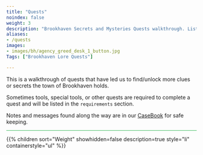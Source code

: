 ```yaml
---
title: "Quests"
noindex: false
weight: 3
description: "Brookhaven Secrets and Mysteries Quests walkthrough. Lists tools, requirements and steps along with helpful videos."
aliases:
- /quests
images:
- images/bh/agency_greed_desk_1_button.jpg
Tags: ["Brookhaven Lore Quests"]

---
```


This is a walkthrough of quests that have led us to find/unlock more clues or secrets the town of Brookhaven holds.

Sometimes tools, special tools, or other quests are required to complete a quest and will be listed in the `requirements` section.

Notes and messages found along the way are in our [CaseBook](/casebook/) for safe keeping. 

<hr style="background-color: #28b44c" size=8>

{{% children sort="Weight" showhidden=false description=true style="li" containerstyle="ul" %}}